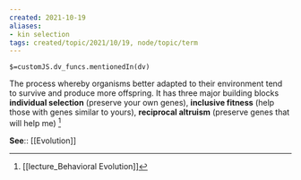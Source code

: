 ```yaml
---
created: 2021-10-19
aliases:
- kin selection
tags: created/topic/2021/10/19, node/topic/term
---
```

`$=customJS.dv_funcs.mentionedIn(dv)`


The process whereby organisms better adapted to their environment tend to survive and produce more offspring. It has three major building blocks **individual selection** (preserve your own genes), **inclusive fitness** (help those with genes similar to yours), **reciprocal altruism** (preserve genes that will help me) [^1]

**See**:: [[Evolution]]

[^1]:[[lecture_Behavioral Evolution]]

